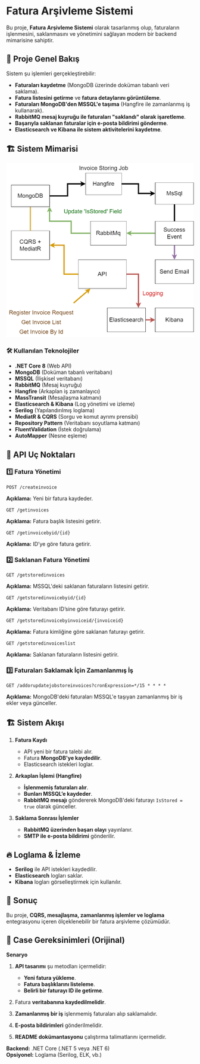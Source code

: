 # Fatura Arşivleme Sistemi

Bu proje, **Fatura Arşivleme Sistemi** olarak tasarlanmış olup, faturaların işlenmesini, saklanmasını ve yönetimini sağlayan modern bir backend mimarisine sahiptir.

## 📜 Proje Genel Bakış

Sistem şu işlemleri gerçekleştirebilir:
- **Faturaları kaydetme** (MongoDB üzerinde doküman tabanlı veri saklama).
- **Fatura listesini getirme** ve **fatura detaylarını görüntüleme**.
- **Faturaları MongoDB'den MSSQL'e taşıma** (Hangfire ile zamanlanmış iş kullanarak).
- **RabbitMQ mesaj kuyruğu ile faturaları "saklandı" olarak işaretleme**.
- **Başarıyla saklanan faturalar için e-posta bildirimi gönderme**.
- **Elasticsearch ve Kibana ile sistem aktivitelerini kaydetme**.

## 🏗️ Sistem Mimarisi

![Sistem Diyagramı](./InvoiceArchive-Diagram.png)

### 🛠️ Kullanılan Teknolojiler

- **.NET Core 8** (Web API)
- **MongoDB** (Doküman tabanlı veritabanı)
- **MSSQL** (İlişkisel veritabanı)
- **RabbitMQ** (Mesaj kuyruğu)
- **Hangfire** (Arkaplan iş zamanlayıcı)
- **MassTransit** (Mesajlaşma katmanı)
- **Elasticsearch & Kibana** (Log yönetimi ve izleme)
- **Serilog** (Yapılandırılmış loglama)
- **MediatR & CQRS** (Sorgu ve komut ayrımı prensibi)
- **Repository Pattern** (Veritabanı soyutlama katmanı)
- **FluentValidation** (İstek doğrulama)
- **AutoMapper** (Nesne eşleme)

## 🚀 API Uç Noktaları

### 1️⃣ **Fatura Yönetimi**
```http
POST /createinvoice
```
**Açıklama:** Yeni bir fatura kaydeder.

```http
GET /getinvoices
```
**Açıklama:** Fatura başlık listesini getirir.

```http
GET /getinvoicebyid/{id}
```
**Açıklama:** ID’ye göre fatura getirir.

### 2️⃣ **Saklanan Fatura Yönetimi**
```http
GET /getstoredinvoices
```
**Açıklama:** MSSQL'deki saklanan faturaların listesini getirir.

```http
GET /getstoredinvoicebyid/{id}
```
**Açıklama:** Veritabanı ID’sine göre faturayı getirir.

```http
GET /getstoredinvoicebyinvoiceid/{invoiceid}
```
**Açıklama:** Fatura kimliğine göre saklanan faturayı getirir.

```http
GET /getstoredinvoiceslist
```
**Açıklama:** Saklanan faturaların listesini getirir.

### 3️⃣ **Faturaları Saklamak İçin Zamanlanmış İş**
```http
GET /addorupdatejobstoreinvoices?cronExpression=*/15 * * * *
```
**Açıklama:** MongoDB'deki faturaları MSSQL'e taşıyan zamanlanmış bir iş ekler veya günceller.

## 🏗️ Sistem Akışı

1. **Fatura Kaydı**  
   - API yeni bir fatura talebi alır.
   - Fatura **MongoDB'ye kaydedilir**.
   - Elasticsearch istekleri loglar.

2. **Arkaplan İşlemi (Hangfire)**  
   - **İşlenmemiş faturaları alır**.
   - **Bunları MSSQL’e kaydeder**.
   - **RabbitMQ mesajı** göndererek MongoDB'deki faturayı `IsStored = true` olarak günceller.

3. **Saklama Sonrası İşlemler**  
   - **RabbitMQ üzerinden başarı olayı** yayınlanır.
   - **SMTP ile e-posta bildirimi** gönderilir.

## 🔥 Loglama & İzleme

- **Serilog** ile API istekleri kaydedilir.
- **Elasticsearch** logları saklar.
- **Kibana** logları görselleştirmek için kullanılır.

## 🏁 Sonuç

Bu proje, **CQRS, mesajlaşma, zamanlanmış işlemler ve loglama** entegrasyonu içeren ölçeklenebilir bir fatura arşivleme çözümüdür.

## 📜 Case Gereksinimleri (Orijinal)

**Senaryo**  
1. **API tasarımı** şu metodları içermelidir:
   - **Yeni fatura yükleme**.
   - **Fatura başlıklarını listeleme**.
   - **Belirli bir faturayı ID ile getirme**.

2. Fatura **veritabanına kaydedilmelidir**.

3. **Zamanlanmış bir iş** işlenmemiş faturaları alıp saklamalıdır.

4. **E-posta bildirimleri** gönderilmelidir.

5. **README dokümantasyonu** çalıştırma talimatlarını içermelidir.

**Backend:** .NET Core (.NET 5 veya .NET 6)  
**Opsiyonel:** Loglama (Serilog, ELK, vb.)
